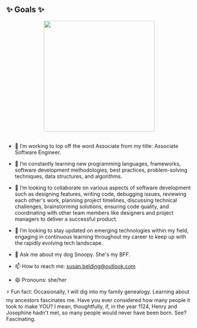  ## ✨ Goals ✨
 
<div id="header" align="center">
  <img src="https://media.giphy.com/media/G9p50LrfKrlWDgQWwJ/giphy.gif" width="300"/>
</div><br>


 - 🔭 I’m working to lop off the word Associate from my title: Associate Software Engineer.
   
 - 🌱 I’m constantly learning new programming languages, frameworks, software development methodologies, best practices, problem-solving techniques, data structures, and algorithms. 
   
 - 👯 I’m looking to collaborate on various aspects of software development such as designing features, writing code, debugging issues, reviewing each other's work, planning project timelines, discussing technical challenges, brainstorming solutions, ensuring code quality, and coordinating with other team members like designers and project managers to deliver a successful product.
   
 - 🤔 I’m looking to stay updated on emerging technologies within my field, engaging in continuous learning throughout my career to keep up with the rapidly evolving tech landscape.
   
 - 💬 Ask me about my dog Snoopy. She's my BFF.
   
 - 📫 How to reach me: susan.belding@outlook.com
   
 - 😄 Pronouns: she/her
   
 ⚡ Fun fact: Occasionally, I will dig into my family genealogy. Learning about my ancestors fascinates me. Have you ever considered how many people it took to make YOU? I mean, thoughtfully, if, in the year 1124, Henry and Josephine hadn't met, so many people would never have been born. See? Fascinating.

